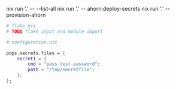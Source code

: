 nix run '.' -- --list-all
nix run '.' -- ahorn:deploy-secrets
nix run '.' -- provision-ahorn


```nix
# flake.nix
# TODO flake input and module import
```

```nix
# configuration.nix

pops.secrets.files = {
	secret1 = {
		cmd = "pass test-password";
		path = "/tmp/secretfile";
	};
};
```
